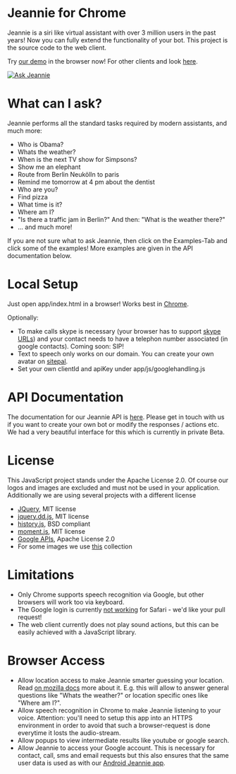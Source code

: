 # Jeannie for Chrome

Jeannie is a siri like virtual assistant with over 3 million users in the past years!
Now you can fully extend the functionality of your bot.
This project is the source code to the web client.

Try [our demo](https://ask.pannous.com) in the browser now!
For other clients and look [here](http://jeannie-assistant.com/).

[![Ask Jeannie](https://trello-attachments.s3.amazonaws.com/510ffeb37c6181d462007892/51dd10936a5b14a425001acb/b679632825359c3c4784fcbe48b8a765/webclient.png)](https://ask.pannous.com?input=hi)

# What can I ask?

Jeannie performs all the standard tasks required by modern assistants, and much more:

 * Who is Obama?
 * Whats the weather?
 * When is the next TV show for Simpsons?
 * Show me an elephant
 * Route from Berlin Neukölln to paris
 * Remind me tomorrow at 4 pm about the dentist
 * Who are you?
 * Find pizza
 * What time is it?
 * Where am I?
 * "Is there a traffic jam in Berlin?" And then: "What is the weather there?"
 * ... and much more! 

If you are not sure what to ask Jeannie, then click on the Examples-Tab and click some of the examples!
More examples are given in the API documentation below.

# Local Setup

Just open app/index.html in a browser! Works best in [Chrome](https://google.com/chrome/).

Optionally:

 * To make calls skype is necessary (your browser has to support [skype URLs](https://support.skype.com/en/faq/FA12243/how-do-i-enable-skype-click-to-call-in-chrome)) and your contact needs to have a telephon number associated (in google contacts). Coming soon: SIP!
 * Text to speech only works on our domain. You can create your own avatar on [sitepal](http://sitepal.com/).
 * Set your own clientId and apiKey under app/js/googlehandling.js


# API Documentation

The documentation for our Jeannie API is [here](https://docs.google.com/document/d/1dVG_B5Sc2x-fi1pN6iJJjfF1bJY6KEFzUqjOb8NsntI/edit?pli=1).
Please get in touch with us if you want to create your own bot or modify the responses / actions etc.
We had a very beautiful interface for this which is currently in private Beta.

# License

This JavaScript project stands under the Apache License 2.0. Of course our logos and images are excluded and must not be used in your application. Additionally we are using several projects with a different license

 * [JQuery](http://jquery.com/), MIT license
 * [jquery.dd.js](https://github.com/HenrikJoreteg/jquery.dd), MIT license
 * [history.js](https://github.com/browserstate/history.js/), BSD compliant
 * [moment.js](http://momentjs.com/), MIT license
 * [Google APIs](http://code.google.com/p/google-api-javascript-client/), Apache License 2.0
 * For some images we use [this](http://www.famfamfam.com) collection


# Limitations

 * Only Chrome supports speech recognition via Google, but other browsers will work too via keyboard.
 * The Google login is currently [not working](https://github.com/pannous/jeannie-webclient/issues/1) for Safari - we'd like your pull request!
 * The web client currently does not play sound actions, but this can be easily achieved with a JavaScript library.


# Browser Access

 * Allow location access to make Jeannie smarter guessing your location. Read [on mozilla docs](https://www.mozilla.org/firefox/geolocation/) more about it. E.g. this will allow to answer general questions like "Whats the weather?" or location specific ones like "Where am I?".
 * Allow speech recognition in Chrome to make Jeannie listening to your voice. Attention: you'll need to setup this app into an HTTPS environment in order to avoid that such a browser-request is done everytime it losts the audio-stream.
 * Allow popups to view intermediate results like youtube or google search. 
 * Allow Jeannie to access your Google account. This is necessary for contact, call, sms and email requests but this also ensures that the same user data is used as with our [Android Jeannie app](https://play.google.com/store/apps/details?id=com.pannous.voice.actions.free).
